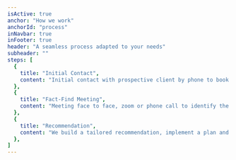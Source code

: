 ```yaml
---
isActive: true
anchor: "How we work"
anchorId: "process"
inNavbar: true
inFooter: true
header: "A seamless process adapted to your needs"
subheader: ""
steps: [
  {
    title: "Initial Contact",
    content: "Initial contact with prospective client by phone to book the introduction/discovery/fact-find meeting.",
  },
  {
    title: "Fact-Find Meeting",
    content: "Meeting face to face, zoom or phone call to identify the clients goals and needs by discussing their entire family's financial situation.",
  },
  {
    title: "Recommendation",
    content: "We build a tailored recommendation, implement a plan and complete applications for proposed insurance and investment accounts.",
  },
]
---
```

